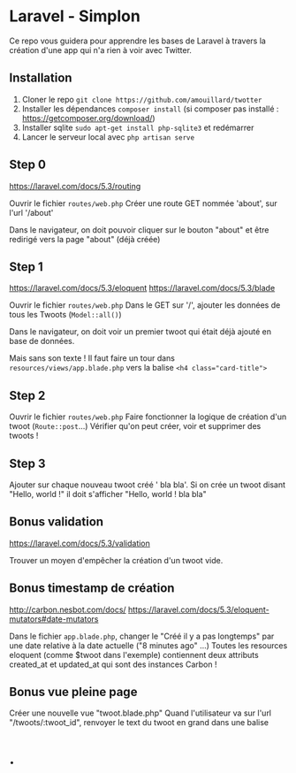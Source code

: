 # Laravel - Simplon

Ce repo vous guidera pour apprendre les bases de Laravel à travers la création d'une app qui n'a rien à voir avec Twitter.

Installation
---
1. Cloner le repo `git clone https://github.com/amouillard/twotter`
2. Installer les dépendances `composer install` (si composer pas installé : https://getcomposer.org/download/)
3. Installer sqlite `sudo apt-get install php-sqlite3` et redémarrer
4. Lancer le serveur local avec `php artisan serve`

Step 0
---

https://laravel.com/docs/5.3/routing

Ouvrir le fichier `routes/web.php`
Créer une route GET nommée 'about', sur l'url '/about'

Dans le navigateur, on doit pouvoir cliquer sur le bouton "about" et être redirigé vers la page "about" (déjà créée)


Step 1
---

https://laravel.com/docs/5.3/eloquent
https://laravel.com/docs/5.3/blade

Ouvrir le fichier `routes/web.php`
Dans le GET sur '/', ajouter les données de tous les Twoots (`Model::all()`)

Dans le navigateur, on doit voir un premier twoot qui était déjà ajouté en base de données.

Mais sans son texte ! Il faut faire un tour dans `resources/views/app.blade.php` vers la balise `<h4 class="card-title">`

Step 2
---

Ouvrir le fichier `routes/web.php`
Faire fonctionner la logique de création d'un twoot (`Route::post`...)
Vérifier qu'on peut créer, voir et supprimer des twoots !

Step 3
---

Ajouter sur chaque nouveau twoot créé ' bla bla'.
Si on crée un twoot disant "Hello, world !" il doit s'afficher "Hello, world ! bla bla"

Bonus validation
---

https://laravel.com/docs/5.3/validation

Trouver un moyen d'empêcher la création d'un twoot vide.

Bonus timestamp de création
---

http://carbon.nesbot.com/docs/
https://laravel.com/docs/5.3/eloquent-mutators#date-mutators

Dans le fichier `app.blade.php`, changer le "Créé il y a pas longtemps" par une date relative à la date actuelle ("8 minutes ago" ...)
Toutes les resources eloquent (comme $twoot dans l'exemple) contiennent deux attributs created_at et updated_at qui sont des instances Carbon !

Bonus vue pleine page
---

Créer une nouvelle vue "twoot.blade.php"
Quand l'utilisateur va sur l'url "/twoots/:twoot_id", renvoyer le text du twoot en grand dans une balise <h1>.